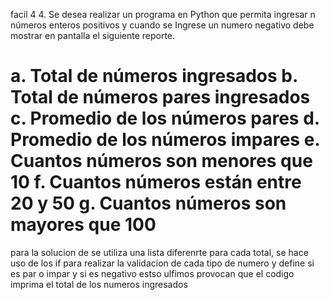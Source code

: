facil 4
4. Se desea realizar un programa en Python que permita ingresar n números enteros positivos y cuando se
Ingrese un numero negativo debe mostrar en pantalla el siguiente reporte.

a. Total de números ingresados
b. Total de números pares ingresados
c. Promedio de los números pares
d. Promedio de los números impares
e. Cuantos números son menores que 10
f. Cuantos números están entre 20 y 50
g. Cuantos números son mayores que 100
==========================================================================================================
para la solucion de se utiliza una lista diferenrte para cada total, se hace uso de los if para realizar la validacion de cada tipo de numero y define si es par o impar y si es negativo estso ulfimos provocan que el codigo imprima el total de los numeros ingresados
